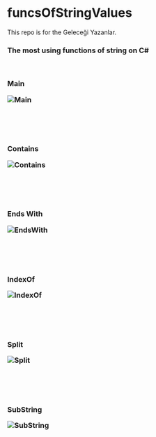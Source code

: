 # funcsOfStringValues
This repo is for the Geleceği Yazanlar.

<H3>  The most using functions of string on C#
  <br>
  <br>
  <br>
  
  Main
  
![Main]( https://user-images.githubusercontent.com/50484440/150990877-77877146-1e93-482c-a69c-f9f1411c22ee.png )
  
  <br>
  <br>
  <br>
  
  Contains
  
  ![Contains](https://user-images.githubusercontent.com/50484440/150997331-26c99236-4040-4db6-9d3e-a9bbd41d2e2f.png)
  
  <br>
  <br>
  <br>
  
  Ends With
  
  ![EndsWith](https://user-images.githubusercontent.com/50484440/150997427-c12098b9-3a9d-4257-8cb0-f7b1051198bc.png)

  <br>
  <br>
  <br>
  
  IndexOf
  
![IndexOf](https://user-images.githubusercontent.com/50484440/150997541-9e397b2d-6a72-4a34-9456-0bb91f933459.png)
  
  <br>
  <br>
  <br>
  
  Split
  
  ![Split](https://user-images.githubusercontent.com/50484440/150997609-7db14341-5486-4b5b-b8f4-2e5bc5115d9f.png)

  <br>
  <br>
  <br>
  
  SubString

  ![SubString](https://user-images.githubusercontent.com/50484440/150997671-25664a10-fb74-4941-b982-a5b38dab2d6f.png)



